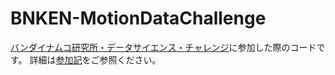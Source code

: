 # BNKEN-MotionDataChallenge

[バンダイナムコ研究所・データサイエンス・チャレンジ](https://athletix.run/challenges/MQe8jPDRp)に参加した際のコードです。
詳細は[参加記](https://scrapbox.io/wat-shun-blog/%E3%83%90%E3%83%B3%E3%83%80%E3%82%A4%E3%83%8A%E3%83%A0%E3%82%B3%E7%A0%94%E7%A9%B6%E6%89%80%E3%83%87%E3%83%BC%E3%82%BF%E3%82%B5%E3%82%A4%E3%82%A8%E3%83%B3%E3%82%B9%E3%83%81%E3%83%A3%E3%83%AC%E3%83%B3%E3%82%B82021_%E5%8F%82%E5%8A%A0%E8%A8%98)をご参照ください。

